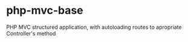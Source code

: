 # php-mvc-base
PHP MVC structured application, with autoloading routes to apropriate Controller's method
